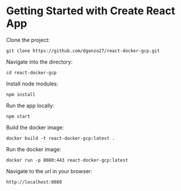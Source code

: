 # Getting Started with Create React App

Clone the project:

    git clone https://github.com/dgonzo27/react-docker-gcp.git
    
Navigate into the directory:

    cd react-docker-gcp
    
Install node modules:

    npm install
    
Run the app locally:

    npm start
    
Build the docker image:

    docker build -t react-docker-gcp:latest .
    
Run the docker image:

    docker run -p 8080:443 react-docker-gcp:latest
    
Navigate to the url in your browser:

    http://localhost:8080
